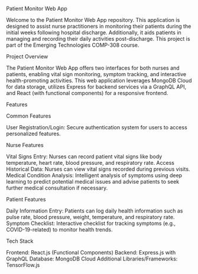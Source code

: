Patient Monitor Web App

Welcome to the Patient Monitor Web App repository. This application is designed to assist nurse practitioners in monitoring their patients during the initial weeks following hospital discharge. Additionally, it aids patients in managing and recording their daily activities post-discharge. This project is part of the Emerging Technologies COMP-308 course.


Project Overview

The Patient Monitor Web App offers two interfaces for both nurses and patients, enabling vital sign monitoring, symptom tracking, and interactive health-promoting activities. This web application leverages MongoDB Cloud for data storage, utilizes Express for backend services via a GraphQL API, and React (with functional components) for a responsive frontend.


Features

Common Features

User Registration/Login: Secure authentication system for users to access personalized features.

Nurse Features

Vital Signs Entry: Nurses can record patient vital signs like body temperature, heart rate, blood pressure, and respiratory rate.
Access Historical Data: Nurses can view vital signs recorded during previous visits.
Medical Condition Analysis: Intelligent analysis of symptoms using deep learning to predict potential medical issues and advise patients to seek further medical consultation if necessary.

Patient Features

Daily Information Entry: Patients can log daily health information such as pulse rate, blood pressure, weight, temperature, and respiratory rate.
Symptom Checklist: Interactive checklist for tracking symptoms (e.g., COVID-19-related) to monitor health trends.

Tech Stack

Frontend: React.js (Functional Components)
Backend: Express.js with GraphQL
Database: MongoDB Cloud
Additional Libraries/Frameworks: TensorFlow.js
